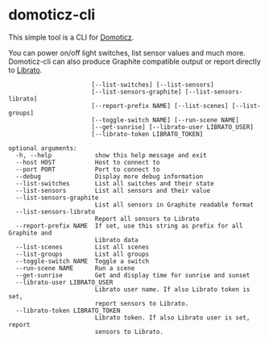 domoticz-cli
============

This simple tool is a CLI for [Domoticz](http://www.domoticz.com/).

You can power on/off light switches, list sensor values and much more. Domoticz-cli can also produce Graphite compatible output or report directly to [Librato](http://www.librato.com|Librato).

```usage: domoticz-cli.py [-h] [--host HOST] [--port PORT] [--debug]
                       [--list-switches] [--list-sensors]
                       [--list-sensors-graphite] [--list-sensors-librato]
                       [--report-prefix NAME] [--list-scenes] [--list-groups]
                       [--toggle-switch NAME] [--run-scene NAME]
                       [--get-sunrise] [--librato-user LIBRATO_USER]
                       [--librato-token LIBRATO_TOKEN]

optional arguments:
  -h, --help            show this help message and exit
  --host HOST           Host to connect to
  --port PORT           Port to connect to
  --debug               Display more debug information
  --list-switches       List all switches and their state
  --list-sensors        List all sensors and their value
  --list-sensors-graphite
                        List all sensors in Graphite readable format
  --list-sensors-librato
                        Report all sensors to Librato
  --report-prefix NAME  If set, use this string as prefix for all Graphite and
                        Librato data
  --list-scenes         List all scenes
  --list-groups         List all groups
  --toggle-switch NAME  Toggle a switch
  --run-scene NAME      Run a scene
  --get-sunrise         Get and display time for sunrise and sunset
  --librato-user LIBRATO_USER
                        Librato user name. If also Librato token is set,
                        report sensors to Librato.
  --librato-token LIBRATO_TOKEN
                        Librato token. If also Librato user is set, report
                        sensors to Librato.
```
